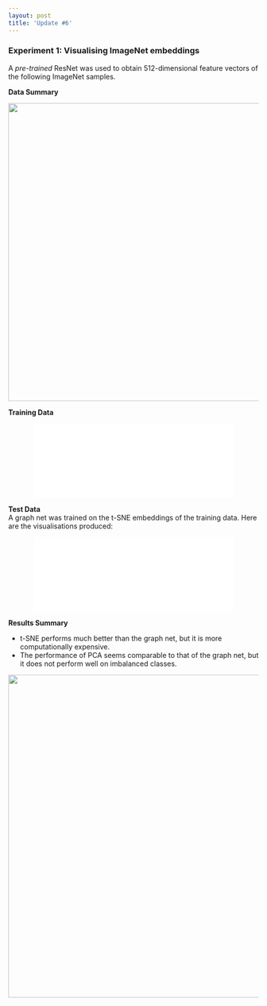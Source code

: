 ```yaml
---
layout: post
title: 'Update #6'
---
```

### Experiment 1: Visualising ImageNet embeddings
A _pre-trained_ ResNet was used to obtain 512-dimensional feature vectors of the following ImageNet samples.

__Data Summary__
<center>
<img src="{{ site.baseurl }}/public/update_6/summary.png" width="600">
</center>

__Training Data__
<center>
<iframe class="slideshow-iframe" src="{{ site.baseurl }}/slides/update_6_1.html"
style="width:80%" frameborder="0" scrolling="no" onload="resizeIframe(this)"></iframe>
</center>

__Test Data__ <br>
A graph net was trained on the t-SNE embeddings of the training data. Here are the visualisations produced:

<center>
<iframe class="slideshow-iframe" src="{{ site.baseurl }}/slides/update_6_2.html"
style="width:80%" frameborder="0" scrolling="no" onload="resizeIframe(this)"></iframe>
</center>

__Results Summary__
* t-SNE performs much better than the graph net, but it is more computationally expensive.
* The performance of PCA seems comparable to that of the graph net, but it does not perform well on imbalanced classes. 

<center><img src="{{ site.baseurl }}/public/update_6/stats.png" width="650"></center>
